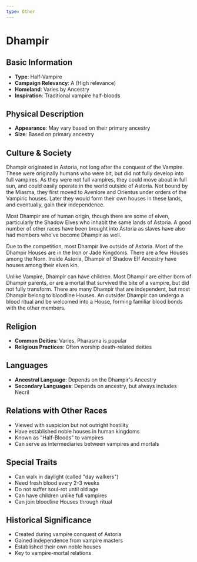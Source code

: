 ```yaml
---
type: Other
---
```


# Dhampir

## Basic Information
- **Type**: Half-Vampire
- **Campaign Relevancy**: A (High relevance)
- **Homeland**: Varies by Ancestry
- **Inspiration**: Traditional vampire half-bloods

## Physical Description
- **Appearance**: May vary based on their primary ancestry
- **Size**: Based on primary ancestry

## Culture & Society
Dhampir originated in Astoria, not long after the conquest of the Vampire. These were originally humans who were bit, but did not fully develop into full vampires. As they were not full vampires, they could move about in full sun, and could easily operate in the world outside of Astoria. Not bound by the Miasma, they first moved to Avenlore and Orientus under orders of the Vampiric houses. Later they would form their own houses in these lands, and eventually, gain their independence.

Most Dhampir are of human origin, though there are some of elven, particularly the Shadow Elves who inhabit the same lands of Astoria. A good number of other races have been brought into Astoria as slaves have also had members who've become Dhampir as well.

Due to the competition, most Dhampir live outside of Astoria. Most of the Dhampir Houses are in the Iron or Jade Kingdoms. There are a few Houses among the Norn. Inside Astoria, Dhampir of Shadow Elf Ancestry have houses among their elven kin.

Unlike Vampire, Dhampir can have children. Most Dhampir are either born of Dhampir parents, or are a mortal that survived the bite of a vampire, but did not fully transform. There are many Dhampir that are independent, but most Dhampir belong to bloodline Houses. An outsider Dhampir can undergo a blood ritual and be welcomed into a House, forming familiar blood bonds with the other members.

## Religion
- **Common Deities**: Varies, Pharasma is popular
- **Religious Practices**: Often worship death-related deities

## Languages
- **Ancestral Language**: Depends on the Dhampir's Ancestry
- **Secondary Languages**: Depends on ancestry, but always includes Necril

## Relations with Other Races
- Viewed with suspicion but not outright hostility
- Have established noble houses in human kingdoms
- Known as "Half-Bloods" to vampires
- Can serve as intermediaries between vampires and mortals

## Special Traits
- Can walk in daylight (called "day walkers")
- Need fresh blood every 2-3 weeks
- Do not suffer soul-rot until old age
- Can have children unlike full vampires
- Can join bloodline Houses through ritual

## Historical Significance
- Created during vampire conquest of Astoria
- Gained independence from vampire masters
- Established their own noble houses
- Key to vampire-mortal relations